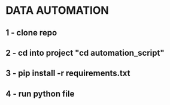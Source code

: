 # DATA AUTOMATION

## 1 - clone repo
## 2 - cd into project "cd automation_script"
## 3 - pip install -r requirements.txt
## 4 - run python file
